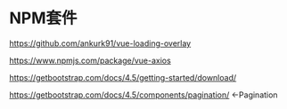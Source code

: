 # NPM套件

<https://github.com/ankurk91/vue-loading-overlay>

<https://www.npmjs.com/package/vue-axios>

<https://getbootstrap.com/docs/4.5/getting-started/download/>

<https://getbootstrap.com/docs/4.5/components/pagination/>  ←Pagination

